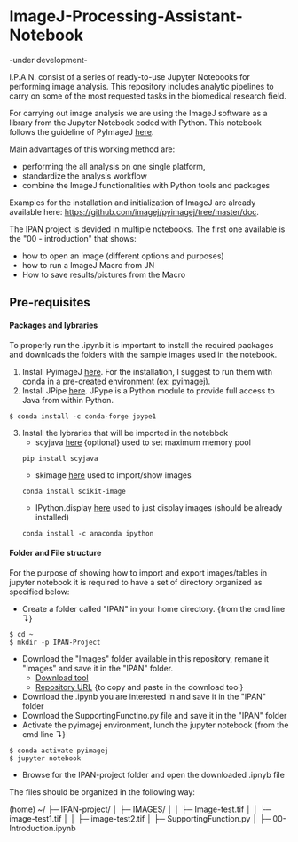 # ImageJ-Processing-Assistant-Notebook
-under development-

I.P.A.N. consist of a series of ready-to-use Jupyter Notebooks for performing image analysis. This repository includes analytic pipelines to carry on some of the most requested tasks in the biomedical research field. 

For carrying out image analysis we are using the ImageJ software as a library from the Jupyter Notebook coded with Python. This notebook follows the guideline of PyImageJ [here](https://github.com/imagej/pyimagej). 

Main advantages of this working method are:
- performing the all analysis on one single platform,
- standardize the analysis workflow
- combine the ImageJ functionalities with Python tools and packages

Examples for the installation and initialization of ImageJ are already available here: https://github.com/imagej/pyimagej/tree/master/doc.

The IPAN project is devided in multiple notebooks. 
The first one available is the "00 - introduction" that shows:
- how to open an image (different options and purposes)
- how to run a ImageJ Macro from JN 
- How to save results/pictures from the Macro

## Pre-requisites

#### Packages and lybraries
To properly run the .ipynb it is important to install the required packages and downloads the folders with the sample images used in the notebook.
1. Install PyimageJ [here](https://github.com/imagej/pyimagej/blob/master/doc/Install.md). For the installation, I suggest to run them with conda in a pre-created environment (ex: pyimagej).
2. Install JPipe [here](https://jpype.readthedocs.io/en/latest/install.html). JPype is a Python module to provide full access to Java from within Python.
```
$ conda install -c conda-forge jpype1
```
3. Install the lybraries that will be imported in the notebbok
    * scyjava [here](https://pypi.org/project/scyjava/)      {optional}   used to set maximum memory pool
    ```
    pip install scyjava
    ```
    * skimage [here](https://scikit-image.org/docs/dev/install.html)                  used to import/show images
    ```
    conda install scikit-image 
    ```
    * IPython.display [here](https://ipython.readthedocs.io/en/stable/api/generated/IPython.display.html)          used to just display images (should be already installed)
    ```
    conda install -c anaconda ipython
    ```
    
    
#### Folder and File structure

For the purpose of showing how to import and export images/tables in jupyter notebook it is required to have a set of directory organized as specified below:
* Create a folder called "IPAN" in your home directory. {from the cmd line ↴}
```
$ cd ~
$ mkdir -p IPAN-Project
```
* Download the "Images" folder available in this repository, remane it "Images" and save it in the "IPAN" folder. 
    *  [Download tool](https://download-directory.github.io/?url=https%3A%2F%2Fgithub.com%2FNicolasCristini%2FImageJ-Processing-Assistant-Notebook%2Ftree%2Fmain%2FImages)
    *  [Repository URL](https://github.com/NicolasCristini/ImageJ-Processing-Assistant-Notebook/tree/main/Images) {to copy and paste in the download tool}
* Download the .ipynb you are interested in and save it in the "IPAN" folder
* Download the SupportingFunctino.py file and save it in the "IPAN" folder 
* Activate the pyimagej environment, lunch the jupyter notebook {from the cmd line ↴}
```
$ conda activate pyimagej
$ jupyter notebook
```
* Browse for the IPAN-project folder and open the downloaded .ipnyb file

The files should be organized in the following way:

(home) ~/
├─ IPAN-project/
│  ├─ IMAGES/
│  │  ├─ Image-test.tif
│  │  ├─ image-test1.tif
│  │  ├─ image-test2.tif
│  ├─ SupportingFunction.py
│  ├─ 00-Introduction.ipynb

